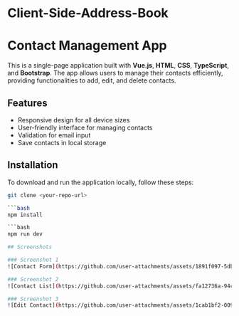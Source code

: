 # Client-Side-Address-Book
# Contact Management App

This is a single-page application built with **Vue.js**, **HTML**, **CSS**, **TypeScript**, and **Bootstrap**. The app allows users to manage their contacts efficiently, providing functionalities to add, edit, and delete contacts.

## Features
- Responsive design for all device sizes
- User-friendly interface for managing contacts
- Validation for email input
- Save contacts in local storage

## Installation

To download and run the application locally, follow these steps:


   ```bash
   git clone <your-repo-url>

   ```bash
   npm install

   ```bash
   npm run dev

## Screenshots

### Screenshot 1
![Contact Form](https://github.com/user-attachments/assets/1891f097-5db7-4fdd-bd90-dc1b8517290e)

### Screenshot 2
![Contact List](https://github.com/user-attachments/assets/fa12736a-94c3-4a2b-a974-7c9b14fc34d6)

### Screenshot 3
![Edit Contact](https://github.com/user-attachments/assets/1cab1bf2-0097-4b9a-b8a3-757fba980bea)






